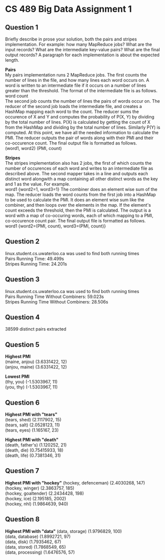 CS 489 Big Data Assignment 1
============================

Question 1
----------

Briefly describe in prose your solution, both the pairs and stripes implementation. For example: how many MapReduce jobs? What are the input records? What are the intermediate key-value pairs? What are the final output records? A paragraph for each implementation is about the expected length.

**Pairs**  
My pairs implementation runs 2 MapReduce jobs. The first counts the number of lines in the file, and how many lines each word occurs on. A word is written to an intermediate file if it occurs on a number of lines greater than the threshold. The format of the intermediate file is as follows.  
word count  
The second job counts the number of lines the pairs of words occur on. The reducer of the second job loads the intermediate file, and creates a HashMap mapping each word to the count. The reducer sums the occurence of X and Y and computes the probability of P(X, Y) by dividing by the total number of lines. P(X) is calculated by getting the count of X from the HashMap and dividing by the total number of lines. Similarly P(Y) is computed. At this point, we have all the needed information to calculate the PMI. The reducer outputs the pair of words along with their PMI and their co-occurence count. The final output file is formatted as follows.  
(word1, word2) (PMI, count)  
  
**Stripes**  
The stripes implementation also has 2 jobs, the first of which counts the number of occurences of each word and writes to an intermediate file as described above. The second mapper takes in a line and outputs each distinct word alongwith a map containing all other distinct words as the key and 1 as the value. For example.  
word1 {word2=1, word3=1}
The combiner does an element wise sum of the map. The reducer loads the word counts from the first job into a HashMap to be used to calculate the PMI. It does an element wise sum like the combiner, and then loops over the elements in the map. If the element's count exceeds the threshold, then the PMI is calculated. The output is a word with a map of co-occuring words, each of which mapping to a PMI, co-occurence count pair. The final output file is formatted as follows.  
word1 {word2=(PMI, count), word3=(PMI, count)}  


Question 2
----------
linux.student.cs.uwaterloo.ca was used to find both running times  
Pairs Running Time: 49.499s  
Stripes Running Time: 24.201s  


Question 3
----------
linux.student.cs.uwaterloo.ca was used to find both running times  
Pairs Running Time Without Combiners: 59.023s  
Stripes Running Time Without Combiners: 28.506s  


Question 4
----------
38599 distinct pairs extracted


Question 5
----------
**Highest PMI**  
(maine, anjou)	(3.6331422, 12)  
(anjou, maine)	(3.6331422, 12)  

**Lowest PMI**  
(thy, you)	(-1.5303967, 11)  
(you, thy)	(-1.5303967, 11)  

Question 6
----------
**Highest PMI with "tears"**  
(tears, shed)	(2.1117902, 15)  
(tears, salt)	(2.0528123, 11)  
(tears, eyes)	(1.165167, 23)  

**Highest PMI with "death"**  
(death, father's)	(1.120252, 21)  
(death, die)	(0.75415933, 18)  
(death, life)	(0.7381346, 31)  


Question 7
----------
**Highest PMI with "hockey"**
(hockey, defenceman)	(2.4030268, 147)  
(hockey, winger)	(2.3863757, 185)  
(hockey, goaltender)	(2.2434428, 198)  
(hockey, ice)	(2.195185, 2002)  
(hockey, nhl)	(1.9864639, 940)  


Question 8
----------
**Highest PMI with "data"**
(data, storage)	(1.9796829, 100)  
(data, database)	(1.8992721, 97)  
(data, disk)	(1.7935462, 67)  
(data, stored)	(1.7868549, 65)  
(data, processing)	(1.6476576, 57)  
